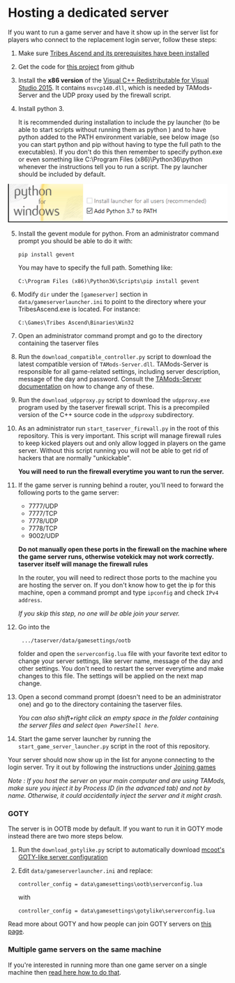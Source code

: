 # Hosting a dedicated server

If you want to run a game server and have it show up in the server list for players who
connect to the replacement login server, follow these steps:

1. Make sure [Tribes Ascend and its prerequisites have been installed](installing_tribes_and_prerequisites.md)

2. Get the code for [this project](https://github.com/Griffon26/taserver) from github

3. Install the **x86 version** of the
   [Visual C++ Redistributable for Visual Studio 2015](https://www.microsoft.com/en-us/download/details.aspx?id=48145).
   It contains `msvcp140.dll`, which is needed by TAMods-Server and the UDP proxy used by the
   firewall script.

4. Install python 3.

    It is recommended during installation to include the py launcher (to be able to start scripts without running them 
    as python <scriptname>) and to have python added to the PATH environment variable, see below image (so you can start 
    python and pip without having to type the full path to the executables). If you don't do this then remember to specify 
    python.exe <scriptname> or even something like C:\Program Files (x86)\Python36\python <scriptname> whenever the 
    instructions tell you to run a script. The py launcher should be included by default.

![python_setup](./images/../../images/python_installer.PNG)

5.  Install the gevent module for python. From an administrator command prompt you should be able
    to do it with:

    ```
    pip install gevent
    ```

    You may have to specify the full path. Something like:

    ```
    C:\Program Files (x86)\Python36\Scripts\pip install gevent
    ```

6.  Modify `dir` under the `[gameserver]` section in `data/gameserverlauncher.ini` to point to
    the directory where your TribesAscend.exe is located. For instance:

    ```
    C:\Games\Tribes Ascend\Binaries\Win32
    ```

7.  Open an administrator command prompt and go to the directory containing the taserver files

8.  Run the `download_compatible_controller.py` script to download the latest compatible
    version of `TAMods-Server.dll`. TAMods-Server is responsible for all game-related settings,
    including server description, message of the day and password.
    Consult the [TAMods-Server documentation](https://www.tamods.org/docs/doc_srv_api_overview.html)
    on how to change any of these.

9.  Run the `download_udpproxy.py` script to download the `udpproxy.exe` program used by the
    taserver firewall script. This is a precompiled version of the C++ source code in the `udpproxy`
    subdirectory.

10. As an administrator run `start_taserver_firewall.py` in the root of this repository. This is very
    important. This script will manage firewall rules to keep kicked players out and only allow
    logged in players on the game server. Without this script running you will not be able to get
    rid of hackers that are normally "unkickable".

    **You will need to run the firewall everytime you want to run the server.**

11. If the game server is running behind a router, you'll need to forward the following ports to
    the game server:

    -   7777/UDP
    -   7777/TCP
    -   7778/UDP
    -   7778/TCP
    -   9002/UDP

    **Do not manually open these ports in the firewall on the machine where the game server runs,
    otherwise votekick may not work correctly. taserver itself will manage the firewall rules**

    In the router, you will need to redirect those ports to the machine you are hosting the server on.
    If you don't know how to get the ip for this machine, open a command prompt and type `ipconfig` and
    check `IPv4 address`.

    _If you skip this step, no one will be able join your server._

12. Go into the

         .../taserver/data/gamesettings/ootb

    folder and open the `serverconfig.lua` file with your favorite
    text editor to change your server settings, like server name, message of the day and other
    settings. You don't need to restart the server everytime and make changes to this file.
    The settings will be applied on the next map change.

13. Open a second command prompt (doesn't need to be an administrator one) and go to the
    directory containing the taserver files.

    _You can also shift+right click an empty space in the folder containing the server files
    and select `Open PowerShell here`._

14. Start the game server launcher by running the `start_game_server_launcher.py` script in the
    root of this repository.

Your server should now show up in the list for anyone connecting to the login server.
Try it out by following the instructions under [Joining games](joining_games.md)

_Note : If you host the server on your main computer and are using TAMods,
make sure you inject it by Process ID (in the advanced tab) and not by name. Otherwise, it could accidentally inject
the server and it might crash._

### GOTY

The server is in OOTB mode by default. If you want to run it in GOTY mode instead there are two
more steps below.

1.  Run the `download_gotylike.py` script to automatically download
    [mcoot's GOTY-like server configuration](https://github.com/mcoot/tamods-server-gotylike)

2.  Edit `data/gameserverlauncher.ini` and replace:

        controller_config = data\gamesettings\ootb\serverconfig.lua

    with

        controller_config = data\gamesettings\gotylike\serverconfig.lua

Read more about GOTY and how people can join GOTY servers on
[this page](joining_goty_servers.md).

### Multiple game servers on the same machine

If you're interested in running more than one game server on a single machine then
[read here how to do that](hosting_multiple_game_servers.md).
